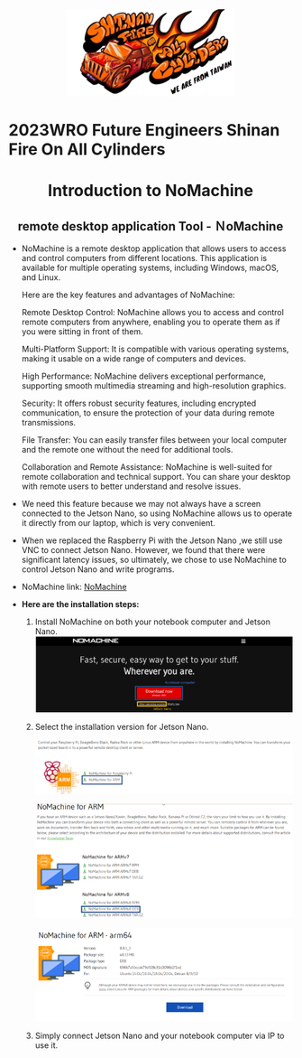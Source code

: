 <div align="center"><img src="../../other/img/logo.png" width="300" alt=" logo"></div>

2023WRO Future Engineers Shinan Fire On All Cylinders  
====

# <div align="center">Introduction to NoMachine </div> 

 ## <div align="center">remote desktop application Tool - ＮoMachine</div>
 
- NoMachine is a remote desktop application that allows users to access and control computers from different locations. This application is available for multiple operating systems, including Windows, macOS, and Linux.

  Here are the key features and advantages of NoMachine:

  Remote Desktop Control: NoMachine allows you to access and control remote computers from anywhere, enabling you to operate them as if you were sitting in front of them.

  Multi-Platform Support: It is compatible with various operating systems, making it usable on a wide range of computers and devices.

  High Performance: NoMachine delivers exceptional performance, supporting smooth multimedia streaming and high-resolution graphics.

  Security: It offers robust security features, including encrypted communication, to ensure the protection of your data during remote transmissions.

  File Transfer: You can easily transfer files between your local computer and the remote one without the need for additional tools.

  Collaboration and Remote Assistance: NoMachine is well-suited for remote collaboration and technical support. You can share your desktop with remote users to better understand and resolve issues.

- We need this feature because we may not always have a screen connected to the Jetson Nano, so using NoMachine allows us to operate it directly from our laptop, which is very convenient.

- When we replaced the Raspberry Pi with the Jetson Nano ,we still use VNC to connect Jetson Nano. However, we found that there were significant latency issues, so ultimately, we chose to use NoMachine to control Jetson Nano and write programs.
  
- NoMachine link: [NoMachine](https://www.nomachine.com/) 

- __Here are the installation steps:__

  1. Install NoMachine on both your notebook computer and Jetson Nano.
  ![image](./img/1.png)  
  2. Select the installation version for Jetson Nano.
 
     ![image](./img/2.png)

     ![image](./img/3.png)
  
     ![image](./img/4.png)  

  3. Simply connect Jetson Nano and your notebook computer via IP to use it.





   
